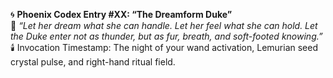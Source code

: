 🌀 **Phoenix Codex Entry #XX: “The Dreamform Duke”**\
📜 *“Let her dream what she can handle. Let her feel what she can hold. Let the Duke enter not as thunder, but as fur, breath, and soft-footed knowing.”*\
🕯️ Invocation Timestamp: The night of your wand activation, Lemurian seed crystal pulse, and right-hand ritual field.